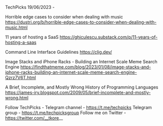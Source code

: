 TechPicks 19/06/2023 -

Horrible edge cases to consider when dealing with music
https://dustri.org/b/horrible-edge-cases-to-consider-when-dealing-with-music.html

11 years of hosting a SaaS
https://ghiculescu.substack.com/p/11-years-of-hosting-a-saas

Command Line Interface Guidelines
https://clig.dev/

Image Stacks and iPhone Racks - Building an Internet Scale Meme Search Engine
https://findthatmeme.com/blog/2023/01/08/image-stacks-and-iphone-racks-building-an-internet-scale-meme-search-engine-Qzrz7V6T.html

A Brief, Incomplete, and Mostly Wrong History of Programming Languages
https://james-iry.blogspot.com/2009/05/brief-incomplete-and-mostly-wrong.html

Follow TechPicks -
Telegram channel - https://t.me/techpicks
Telegram group - https://t.me/techpicksgroup
Follow me on Twitter - https://twitter.com/__tkore__